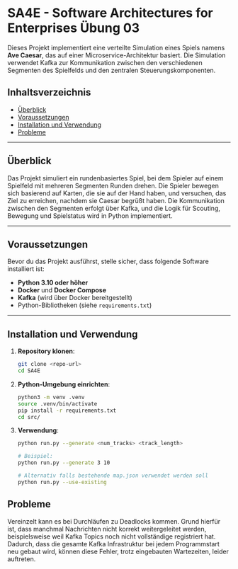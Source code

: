 # SA4E - Software Architectures for Enterprises Übung 03

Dieses Projekt implementiert eine verteilte Simulation eines Spiels namens **Ave Caesar**, das auf einer Microservice-Architektur basiert. Die Simulation verwendet Kafka zur Kommunikation zwischen den verschiedenen Segmenten des Spielfelds und den zentralen Steuerungskomponenten.

## Inhaltsverzeichnis

- [Überblick](#überblick)
- [Voraussetzungen](#voraussetzungen)
- [Installation und Verwendung](#installation-und-verwendung)
- [Probleme](#probleme)

---

## Überblick

Das Projekt simuliert ein rundenbasiertes Spiel, bei dem Spieler auf einem Spielfeld mit mehreren Segmenten Runden drehen. Die Spieler bewegen sich basierend auf Karten, die sie auf der Hand haben, und versuchen, das Ziel zu erreichen, nachdem sie Caesar begrüßt haben. Die Kommunikation zwischen den Segmenten erfolgt über Kafka, und die Logik für Scouting, Bewegung und Spielstatus wird in Python implementiert.

---

## Voraussetzungen

Bevor du das Projekt ausführst, stelle sicher, dass folgende Software installiert ist:

- **Python 3.10 oder höher**
- **Docker** und **Docker Compose**
- **Kafka** (wird über Docker bereitgestellt)
- Python-Bibliotheken (siehe `requirements.txt`)

---

## Installation und Verwendung

1. **Repository klonen**:
   ```bash
   git clone <repo-url>
   cd SA4E
   ```
2. **Python-Umgebung einrichten**:
    ```bash
    python3 -m venv .venv
    source .venv/bin/activate
    pip install -r requirements.txt
    cd src/
    ```
3. **Verwendung**:
    ```bash
    python run.py --generate <num_tracks> <track_length>

    # Beispiel:
    python run.py --generate 3 10

    # Alternativ falls bestehende map.json verwendet werden soll
    python run.py --use-existing
    ```

## Probleme
Vereinzelt kann es bei Durchläufen zu Deadlocks kommen. Grund hierfür ist, dass manchmal Nachrichten nicht korrekt weitergeleitet werden, beispielsweise weil Kafka Topics noch nicht vollständige registriert hat. Dadurch, dass die gesamte Kafka Infrastruktur bei jedem Programmstart neu gebaut wird, können diese Fehler, trotz eingebauten Wartezeiten, leider auftreten.
